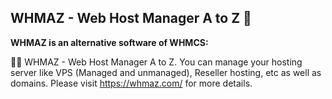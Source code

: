 ## WHMAZ - Web Host Manager A to Z 👋



**WHMAZ is an alternative software of WHMCS:**

🙋‍♀️ WHMAZ - Web Host Manager A to Z. You can manage your hosting server like VPS (Managed and unmanaged), Reseller hosting, etc as well as domains. Please visit https://whmaz.com/ for more details.
<!--
🌈 Contribution guidelines - how can the community get involved?
👩‍💻 Useful resources - where can the community find your docs? Is there anything else the community should know?
🍿 Fun facts - what does your team eat for breakfast?
🧙 Remember, you can do mighty things with the power of [Markdown](https://docs.github.com/github/writing-on-github/getting-started-with-writing-and-formatting-on-github/basic-writing-and-formatting-syntax)
-->
